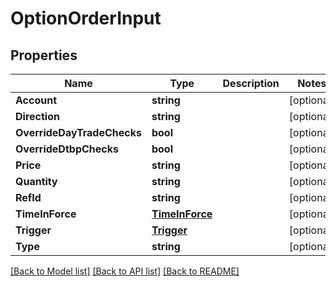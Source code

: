 # OptionOrderInput

## Properties

Name | Type | Description | Notes
------------ | ------------- | ------------- | -------------
**Account** | **string** |  | [optional] 
**Direction** | **string** |  | [optional] 
**OverrideDayTradeChecks** | **bool** |  | [optional] 
**OverrideDtbpChecks** | **bool** |  | [optional] 
**Price** | **string** |  | [optional] 
**Quantity** | **string** |  | [optional] 
**RefId** | **string** |  | [optional] 
**TimeInForce** | [**TimeInForce**](TimeInForce.md) |  | [optional] 
**Trigger** | [**Trigger**](Trigger.md) |  | [optional] 
**Type** | **string** |  | [optional] 

[[Back to Model list]](../README.md#documentation-for-models) [[Back to API list]](../README.md#documentation-for-api-endpoints) [[Back to README]](../README.md)


